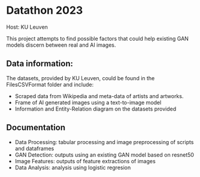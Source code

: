 # Datathon 2023 
Host: KU Leuven

This project attempts to find possible factors that could help existing GAN models discern between real and AI images. 

## Data information: 
The datasets, provided by KU Leuven, could be found in the FilesCSVFormat folder and include:
  - Scraped data from Wikipedia and meta-data of artists and artworks. 
  - Frame of AI generated images using a text-to-image model
  - Information and Entity-Relation diagram on the datasets provided

## Documentation
  - Data Processing: tabular processing and image preprocessing of scripts and dataframes 
  - GAN Detection: outputs using an existing GAN model based on resnet50
  - Image Features: outputs of feature extractions of images 
  - Data Analysis: analysis using logistic regresion
